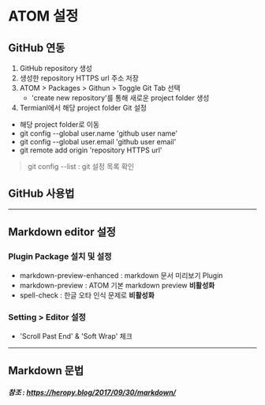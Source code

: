 # ATOM 설정
## GitHub 연동
1. GitHub repository 생성
1. 생성한 repository HTTPS url 주소 저장
1. ATOM > Packages > Githun > Toggle Git Tab 선택
    - 'create new repository'를 통해 새로운 project folder 생성
1. Termianl에서 해당 project folder Git 설정
  - 해당 project folder로 이동
  - git config --global user.name 'github user name'
  - git config --global user.email 'github user email'
  - git remote add origin 'repository HTTPS url'
  > git config --list : git 설정 목록 확인
## GitHub 사용법

---
## Markdown editor 설정
### Plugin Package 설치 및 설정
- markdown-preview-enhanced : markdown 문서 미리보기 Plugin
- markdown-preview : ATOM 기본 markdown preview __비활성화__
- spell-check : 한글 오타 인식 문제로 __비활성화__

### Setting > Editor 설정
- 'Scroll Past End' & 'Soft Wrap' 체크
---
## Markdown 문법
##### 참조 : https://heropy.blog/2017/09/30/markdown/
